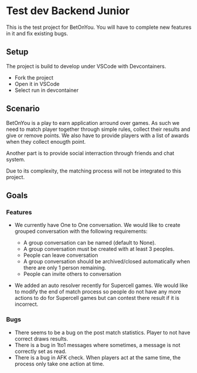 # Test dev Backend Junior

This is the test project for BetOnYou. You will have to complete new features in it and fix existing bugs.

## Setup

The project is build to develop under VSCode with Devcontainers.

- Fork the project
- Open it in VSCode
- Select run in devcontainer

## Scenario

BetOnYou is a play to earn application arround over games. As such we need to match player together through simple rules, collect their results and give or remove points. We also have to provide players with a list of awards when they collect enougth point.

Another part is to provide social interraction through friends and chat system.

Due to its complexity, the matching process will not be integrated to this project.

## Goals

### Features

- We currently have One to One conversation. We would like to create grouped conversation with the following requirements:
  * A group conversation can be named (default to None).
  * A group conversation must be created with at least 3 peoples.
  * People can leave conversation
  * A group conversation should be archived/closed automatically when there are only 1 person remaining.
  * People can invite others to conversation

- We added an auto resolver recently for Supercell games. We would like to modify the end of match process so people do not have any more actions to do for Supercell games but can contest there result if it is incorrect. 

### Bugs

- There seems to be a bug on the post match statistics. Player to not have correct draws results. 
- There is a bug in 1to1 messages where sometimes, a message is not correctly set as read.
- There is a bug in AFK check. When players act at the same time, the process only take one action at time.

